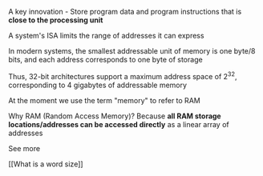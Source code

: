 A key innovation - Store program data and program instructions that is **close to the processing unit**

A system's ISA limits the range of addresses it can express

In modern systems, the smallest addressable unit of memory is one byte/8 bits, and each address corresponds to one byte of storage

Thus, 32-bit architectures support a maximum address space of $2^{32}$, corresponding to 4 gigabytes of addressable memory 

At the moment we use the term "memory" to refer to RAM

Why RAM (Random Access Memory)? Because **all RAM storage locations/addresses can be accessed directly** as a linear array of addresses

See more

[[What is a word size]]